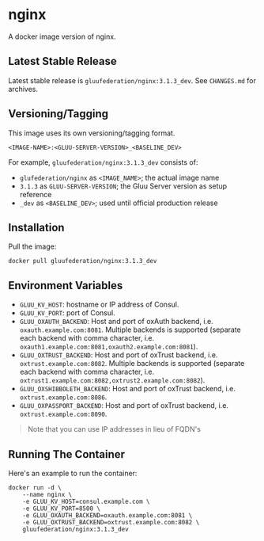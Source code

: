 # nginx

A docker image version of nginx.

## Latest Stable Release

Latest stable release is `gluufederation/nginx:3.1.3_dev`. See `CHANGES.md` for archives.

## Versioning/Tagging

This image uses its own versioning/tagging format.

    <IMAGE-NAME>:<GLUU-SERVER-VERSION>_<BASELINE_DEV>

For example, `gluufederation/nginx:3.1.3_dev` consists of:

- `glufederation/nginx` as `<IMAGE_NAME>`; the actual image name
- `3.1.3` as `GLUU-SERVER-VERSION`; the Gluu Server version as setup reference
- `_dev` as `<BASELINE_DEV>`; used until official production release

## Installation

Pull the image:

    docker pull gluufederation/nginx:3.1.3_dev

## Environment Variables

- `GLUU_KV_HOST`: hostname or IP address of Consul.
- `GLUU_KV_PORT`: port of Consul.
- `GLUU_OXAUTH_BACKEND`: Host and port of oxAuth backend, i.e. `oxauth.example.com:8081`. Multiple backends is supported (separate each backend with comma character, i.e. `oxauth1.example.com:8081,oxauth2.example.com:8081`).
- `GLUU_OXTRUST_BACKEND`: Host and port of oxTrust backend, i.e. `oxtrust.example.com:8082`. Multiple backends is supported (separate each backend with comma character, i.e. `oxtrust1.example.com:8082,oxtrust2.example.com:8082`).
- `GLUU_OXSHIBBOLETH_BACKEND`: Host and port of oxTrust backend, i.e. `oxtrust.example.com:8086`.
- `GLUU_OXPASSPORT_BACKEND`: Host and port of oxTrust backend, i.e. `oxtrust.example.com:8090`.

> Note that you can use IP addresses in lieu of FQDN's

## Running The Container

Here's an example to run the container:

```
docker run -d \
    --name nginx \
    -e GLUU_KV_HOST=consul.example.com \
    -e GLUU_KV_PORT=8500 \
    -e GLUU_OXAUTH_BACKEND=oxauth.example.com:8081 \
    -e GLUU_OXTRUST_BACKEND=oxtrust.example.com:8082 \
    gluufederation/nginx:3.1.3_dev
```
